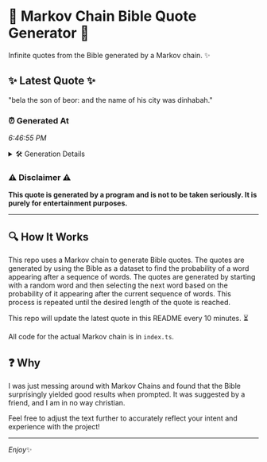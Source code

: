 # 📖 Markov Chain Bible Quote Generator 📖

Infinite quotes from the Bible generated by a Markov chain. ✨

## ✨ Latest Quote ✨
"bela the son of beor: and the name of his city was dinhabah."

### ⏰ Generated At
*6:46:55 PM*

<details>
    <summary>🛠️ Generation Details</summary>
    <p>
        <strong>🌱 Seed:</strong> bela<br>
        <strong>🔄 Iterations:</strong> 12<br>
        <strong>📜 Context History:</strong><br>[ bela ]: the<br>[ bela, the ]: son<br>[ bela, the, son ]: of<br>[ bela, the, son, of ]: beor:<br>[ bela, the, son, of, beor: ]: and<br>[ bela, the, son, of, beor:, and ]: the<br>[ the, son, of, beor:, and, the ]: name<br>[ son, of, beor:, and, the, name ]: of<br>[ of, beor:, and, the, name, of ]: his<br>[ beor:, and, the, name, of, his ]: city<br>[ and, the, name, of, his, city ]: was<br>[ the, name, of, his, city, was ]: dinhabah.<br>
    </p>
</details>

### ⚠️ Disclaimer ⚠️
**This quote is generated by a program and is not to be taken seriously. It is purely for entertainment purposes.**

---

## 🔍 How It Works

This repo uses a Markov chain to generate Bible quotes. The quotes are generated by using the Bible as a dataset to find the probability of a word appearing after a sequence of words. The quotes are generated by starting with a random word and then selecting the next word based on the probability of it appearing after the current sequence of words. This process is repeated until the desired length of the quote is reached.

This repo will update the latest quote in this README every 10 minutes. ⏳

All code for the actual Markov chain is in `index.ts`.

## ❓ Why

I was just messing around with Markov Chains and found that the Bible surprisingly yielded good results when prompted. 
It was suggested by a friend, and I am in no way christian.

Feel free to adjust the text further to accurately reflect your intent and experience with the project!

---

*Enjoy*✨
